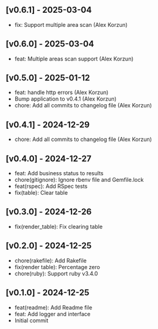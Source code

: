 ## [v0.6.1] - 2025-03-04
- fix: Support multiple area scan (Alex Korzun)

## [v0.6.0] - 2025-03-04
- feat: Multiple areas scan support (Alex Korzun)

## [v0.5.0] - 2025-01-12
- feat: handle http errors (Alex Korzun)
- Bump application to v0.4.1 (Alex Korzun)
- chore: Add all commits to changelog file (Alex Korzun)

## [v0.4.1] - 2024-12-29
- chore: Add all commits to changelog file (Alex Korzun)

## [v0.4.0] - 2024-12-27
- feat: Add business status to results
- chore(gitignore): Ignore rbenv file and Gemfile.lock
- feat(rspec): Add RSpec tests
- fix(table): Clear table

## [v0.3.0] - 2024-12-26
- fix(render_table): Fix clearing table

## [v0.2.0] - 2024-12-25
- chore(rakefile): Add Rakefile
- fix(render table): Percentage zero
- chore(ruby): Support ruby v3.4.0

## [v0.1.0] - 2024-12-25
- feat(readme): Add Readme file
- feat: Add logger and interface
- Initial commit
